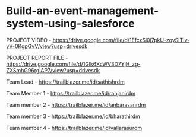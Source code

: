 # Build-an-event-management-system-using-salesforce

PROJECT VIDEO - https://drive.google.com/file/d/1EfcxSi0j7pkU-zoySITIv-yV-0KgpGvV/view?usp=drivesdk

PROJECT REPORT FILE - https://drive.google.com/file/d/1Glk6XcWV3D7YjH_zg-ZXSmhG96rgiAP7/view?usp=drivesdk

Team Lead - https://trailblazer.me/id/sathishrdm

Team Member 1 - https://trailblazer.me/id/ranjanirdm

Team member 2 - https://trailblazer.me/id/anbarasanrdm

Team member 3 - https://trailblazer.me/id/bharathirdm

Team member 4 - https://trailblazer.me/id/vallarasurdm
